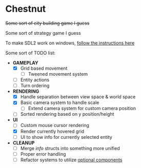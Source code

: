 # Chestnut

~~Some sort of city building game I guess~~

Some sort of strategy game I guess

To make SDL2 work on windows, [follow the instructions here](https://github.com/Rust-SDL2/rust-sdl2#windows-msvc)

Some sort of TODO list:

- **GAMEPLAY**
  - [x] Grid based movement
    - [ ] Tweened movement system
  - [ ] Entity actions
  - [ ] Turn ordering
- **RENDERING**
  - [x] Handle separation between view space & world space
  - [x] Basic camera system to handle scale
    - [ ] Extend camera system for custom camera position
  - [ ] Sorted rendering based on y position/height
- **UI**
  - [ ] Custom mouse cursor rendering
  - [x] Render currently hovered grid
  - [ ] UI to show info for currently selected entity
- **CLEANUP**
  - [ ] Merge _info_ structs into something more unified
  - [ ] Proper error handling
  - [ ] Refactor systems to utilize [optional components](https://specs.amethyst.rs/docs/tutorials/08_join.html)